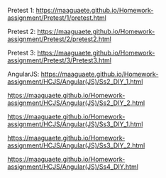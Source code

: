 Pretest 1:
https://maaguaete.github.io/Homework-assignment/Pretest/1/pretest.html

Pretest 2:
https://maaguaete.github.io/Homework-assignment/Pretest/2/pretest2.html

Pretest 3:
https://maaguaete.github.io/Homework-assignment/Pretest/3/Pretest3.html

AngularJS:
https://maaguaete.github.io/Homework-assignment/HCJS/Angular(JS)/Ss2_DIY_1.html

https://maaguaete.github.io/Homework-assignment/HCJS/Angular(JS)/Ss2_DIY_2.html

https://maaguaete.github.io/Homework-assignment/HCJS/Angular(JS)/Ss3_DIY_1.html

https://maaguaete.github.io/Homework-assignment/HCJS/Angular(JS)/Ss3_DIY_2.html

https://maaguaete.github.io/Homework-assignment/HCJS/Angular(JS)/Ss4_DIY.html
